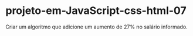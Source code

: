 # projeto-em-JavaScript-css-html-07
Criar um algoritmo que adicione um aumento de 27% no salário informado.
